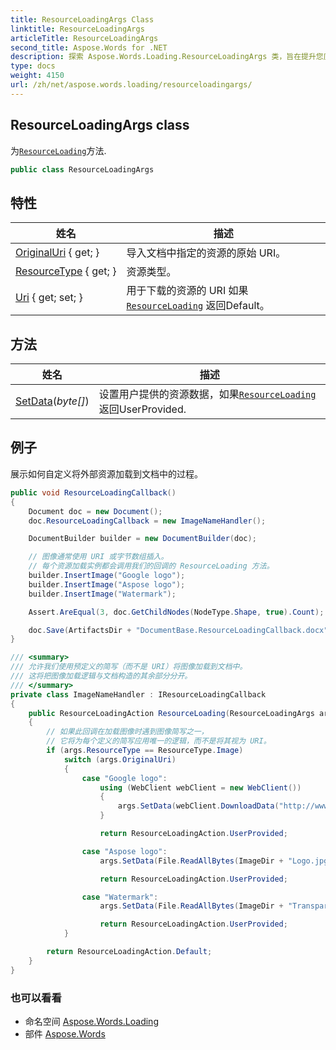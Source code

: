 ```yaml
---
title: ResourceLoadingArgs Class
linktitle: ResourceLoadingArgs
articleTitle: ResourceLoadingArgs
second_title: Aspose.Words for .NET
description: 探索 Aspose.Words.Loading.ResourceLoadingArgs 类，旨在提升您应用程序中的资源加载效率。立即解锁无缝集成！
type: docs
weight: 4150
url: /zh/net/aspose.words.loading/resourceloadingargs/
---
```

## ResourceLoadingArgs class

为[`ResourceLoading`](../iresourceloadingcallback/resourceloading/)方法.

```csharp
public class ResourceLoadingArgs
```

## 特性

| 姓名 | 描述 |
| --- | --- |
| [OriginalUri](../../aspose.words.loading/resourceloadingargs/originaluri/) { get; } | 导入文档中指定的资源的原始 URI。 |
| [ResourceType](../../aspose.words.loading/resourceloadingargs/resourcetype/) { get; } | 资源类型。 |
| [Uri](../../aspose.words.loading/resourceloadingargs/uri/) { get; set; } | 用于下载的资源的 URI 如果[`ResourceLoading`](../iresourceloadingcallback/resourceloading/) 返回Default。 |

## 方法

| 姓名 | 描述 |
| --- | --- |
| [SetData](../../aspose.words.loading/resourceloadingargs/setdata/)(*byte[]*) | 设置用户提供的资源数据，如果[`ResourceLoading`](../iresourceloadingcallback/resourceloading/) 返回UserProvided. |

## 例子

展示如何自定义将外部资源加载到文档中的过程。

```csharp
public void ResourceLoadingCallback()
{
    Document doc = new Document();
    doc.ResourceLoadingCallback = new ImageNameHandler();

    DocumentBuilder builder = new DocumentBuilder(doc);

    // 图像通常使用 URI 或字节数组插入。
    // 每个资源加载实例都会调用我们的回调的 ResourceLoading 方法。
    builder.InsertImage("Google logo");
    builder.InsertImage("Aspose logo");
    builder.InsertImage("Watermark");

    Assert.AreEqual(3, doc.GetChildNodes(NodeType.Shape, true).Count);

    doc.Save(ArtifactsDir + "DocumentBase.ResourceLoadingCallback.docx");
}

/// <summary>
/// 允许我们使用预定义的简写（而不是 URI）将图像加载到文档中。
/// 这将把图像加载逻辑与文档构造的其余部分分开。
/// </summary>
private class ImageNameHandler : IResourceLoadingCallback
{
    public ResourceLoadingAction ResourceLoading(ResourceLoadingArgs args)
    {
        // 如果此回调在加载图像时遇到图像简写之一，
        // 它将为每个定义的简写应用唯一的逻辑，而不是将其视为 URI。
        if (args.ResourceType == ResourceType.Image)
            switch (args.OriginalUri)
            {
                case "Google logo":
                    using (WebClient webClient = new WebClient())
                    {
                        args.SetData(webClient.DownloadData("http://www.google.com/images/logos/ps_logo2.png");
                    }

                    return ResourceLoadingAction.UserProvided;

                case "Aspose logo":
                    args.SetData(File.ReadAllBytes(ImageDir + "Logo.jpg"));

                    return ResourceLoadingAction.UserProvided;

                case "Watermark":
                    args.SetData(File.ReadAllBytes(ImageDir + "Transparent background logo.png"));

                    return ResourceLoadingAction.UserProvided;
            }

        return ResourceLoadingAction.Default;
    }
}
```

### 也可以看看

* 命名空间 [Aspose.Words.Loading](../../aspose.words.loading/)
* 部件 [Aspose.Words](../../)
